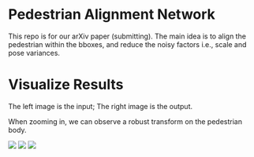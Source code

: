 # Pedestrian Alignment Network

This repo is for our arXiv paper (submitting). 
The main idea is to align the pedestrian within the bboxes, and reduce the noisy factors i.e., scale and pose variances.

# Visualize Results
The left image is the input; The right image is the output.

When zooming in, we can observe a robust transform on the pedestrian body.


![](https://github.com/layumi/Person_re-ID_stn/blob/master/gif/0018_c4s1_002351_02_zoomin.gif)     ![](https://github.com/layumi/Person_re-ID_stn/blob/master/gif/0137_c5s1_025751_05_zoomin.gif)      ![](https://github.com/layumi/Person_re-ID_stn/blob/master/gif/0153_c4s1_026076_03_zoomin.gif)

